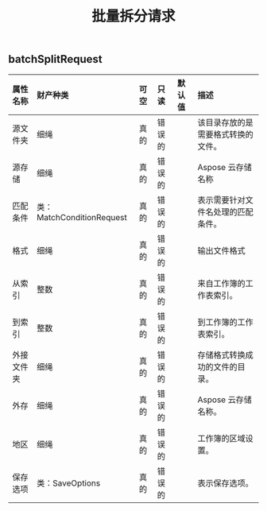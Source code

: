 ﻿---
title: 批量拆分请求
second_title: Aspose.Cells Cloud Documen
type: docs
url: /zh/specification/model/batchsplitrequest/
description: Aspose.Cells 云模型规范：BatchSplitRequest。轻松处理 Excel 和其他电子表格文档，具有打开、生成、编辑、拆分、合并、比较和转换等功能
kwords: Excel，Office，电子表格，云 REST API，BatchSplitRequest
weight: 50
---
## **batchSplitRequest**

 

|属性名称|财产种类|可空|只读|默认值|描述|
|:- |:- |:- |:- |:- |:- |
|源文件夹|细绳|真的|错误的||该目录存放的是需要格式转换的文件。|
|源存储|细绳|真的|错误的|| Aspose 云存储名称|
|匹配条件|类：MatchConditionRequest|真的|错误的||表示需要针对文件名处理的匹配条件。|
|格式|细绳|真的|错误的||输出文件格式|
|从索引|整数|真的|错误的||来自工作簿的工作表索引。|
|到索引|整数|真的|错误的||到工作簿的工作表索引。|
|外接文件夹|细绳|真的|错误的||存储格式转换成功的文件的目录。|
|外存|细绳|真的|错误的||Aspose 云存储名称。|
|地区|细绳|真的|错误的||工作簿的区域设置。|
|保存选项|类：SaveOptions|真的|错误的||表示保存选项。|

